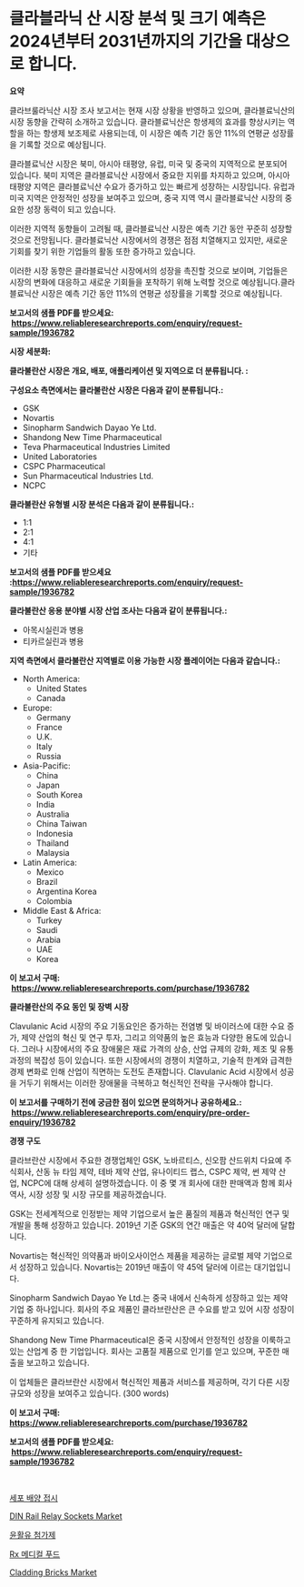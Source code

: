 <p><h1>클라블라닉 산 시장 분석 및 크기 예측은 2024년부터 2031년까지의 기간을 대상으로 합니다.</h1></p><p><strong>요약</strong></p>
<p><p>클라브룰라닉산 시장 조사 보고서는 현재 시장 상황을 반영하고 있으며, 클라블료닉산의 시장 동향을 간략히 소개하고 있습니다. 클라블료닉산은 항생제의 효과를 향상시키는 역할을 하는 항생제 보조제로 사용되는데, 이 시장은 예측 기간 동안 11%의 연평균 성장률을 기록할 것으로 예상됩니다.</p><p>클라블료닉산 시장은 북미, 아시아 태평양, 유럽, 미국 및 중국의 지역적으로 분포되어 있습니다. 북미 지역은 클라블료닉산 시장에서 중요한 지위를 차지하고 있으며, 아시아 태평양 지역은 클라블료닉산 수요가 증가하고 있는 빠르게 성장하는 시장입니다. 유럽과 미국 지역은 안정적인 성장을 보여주고 있으며, 중국 지역 역시 클라블료닉산 시장의 중요한 성장 동력이 되고 있습니다.</p><p>이러한 지역적 동향들이 고려될 때, 클라블료닉산 시장은 예측 기간 동안 꾸준히 성장할 것으로 전망됩니다. 클라블료닉산 시장에서의 경쟁은 점점 치열해지고 있지만, 새로운 기회를 찾기 위한 기업들의 활동 또한 증가하고 있습니다.</p><p>이러한 시장 동향은 클라블료닉산 시장에서의 성장을 촉진할 것으로 보이며, 기업들은 시장의 변화에 대응하고 새로운 기회들을 포착하기 위해 노력할 것으로 예상됩니다.클라블료닉산 시장은 예측 기간 동안 11%의 연평균 성장률을 기록할 것으로 예상됩니다.</p></p>
<p><strong>보고서의 샘플 PDF를 받으세요: &nbsp;<a href="https://www.reliableresearchreports.com/enquiry/request-sample/1936782">https://www.reliableresearchreports.com/enquiry/request-sample/1936782</a></strong></p>
<p><strong>시장 세분화:</strong></p>
<p><strong> 클라불란산 시장은 개요, 배포, 애플리케이션 및 지역으로 더 분류됩니다. :</strong></p>
<p><strong>구성요소 측면에서는 클라불란산 시장은 다음과 같이 분류됩니다.:</strong></p>
<p><ul><li>GSK</li><li>Novartis</li><li>Sinopharm Sandwich Dayao Ye Ltd.</li><li>Shandong New Time Pharmaceutical</li><li>Teva Pharmaceutical Industries Limited</li><li>United Laboratories</li><li>CSPC Pharmaceutical</li><li>Sun Pharmaceutical Industries Ltd.</li><li>NCPC</li></ul></p>
<p><strong> 클라불란산 유형별 시장 분석은 다음과 같이 분류됩니다.:</strong></p>
<p><ul><li>1:1</li><li>2:1</li><li>4:1</li><li>기타</li></ul></p>
<p><strong>보고서의 샘플 PDF를 받으세요 :<a href="https://www.reliableresearchreports.com/enquiry/request-sample/1936782">https://www.reliableresearchreports.com/enquiry/request-sample/1936782</a></strong></p>
<p><strong> 클라불란산 응용 분야별 시장 산업 조사는 다음과 같이 분류됩니다.:</strong></p>
<p><ul><li>아목시실린과 병용</li><li>티카르실린과 병용</li></ul></p>
<p><strong>지역 측면에서 클라불란산 지역별로 이용 가능한 시장 플레이어는 다음과 같습니다.:</strong></p>
<p><ul>
    <li>
        North America:
        <ul>
            <li>United States</li>
            <li>Canada</li>
        </ul>
    </li>
    <li>
        Europe:
        <ul>
            <li>Germany</li>
            <li>France</li>
            <li>U.K.</li>
            <li>Italy</li>
            <li>Russia</li>
        </ul>
    </li>
    <li>
        Asia-Pacific:
        <ul>
            <li>China</li>
            <li>Japan</li>
            <li>South Korea</li>
            <li>India</li>
            <li>Australia</li>
            <li>China Taiwan</li>
            <li>Indonesia</li>
            <li>Thailand</li>
            <li>Malaysia</li>
        </ul>
    </li>
    <li>
        Latin America:
        <ul>
            <li>Mexico</li>
            <li>Brazil</li>
            <li>Argentina Korea</li>
            <li>Colombia</li>
        </ul>
    </li>
    <li>
        Middle East & Africa:
        <ul>
            <li>Turkey</li>
            <li>Saudi</li>
            <li>Arabia</li>
            <li>UAE</li>
            <li>Korea</li>
        </ul>
    </li>
    </ul></p>
<p><strong>이 보고서 구매: &nbsp;<a href="https://www.reliableresearchreports.com/purchase/1936782">https://www.reliableresearchreports.com/purchase/1936782</a></strong></p>
<p><strong>클라불란산의 주요 동인 및 장벽 시장</strong></p>
<p><p>Clavulanic Acid 시장의 주요 기동요인은 증가하는 전염병 및 바이러스에 대한 수요 증가, 제약 산업의 혁신 및 연구 투자, 그리고 의약품의 높은 효능과 다양한 용도에 있습니다. 그러나 시장에서의 주요 장애물은 재료 가격의 상승, 산업 규제의 강화, 제조 및 유통 과정의 복잡성 등이 있습니다. 또한 시장에서의 경쟁이 치열하고, 기술적 한계와 급격한 경제 변화로 인해 산업이 직면하는 도전도 존재합니다. Clavulanic Acid 시장에서 성공을 거두기 위해서는 이러한 장애물을 극복하고 혁신적인 전략을 구사해야 합니다.</p></p>
<p><strong>이 보고서를 구매하기 전에 궁금한 점이 있으면 문의하거나 공유하세요.: &nbsp;<a href="https://www.reliableresearchreports.com/enquiry/pre-order-enquiry/1936782">https://www.reliableresearchreports.com/enquiry/pre-order-enquiry/1936782</a></strong></p>
<p><strong>경쟁 구도</strong></p>
<p><p>클라브란산 시장에서 주요한 경쟁업체인 GSK, 노바르티스, 신오팜 산드위치 다요예 주식회사, 산동 뉴 타임 제약, 테바 제약 산업, 유나이티드 랩스, CSPC 제약, 썬 제약 산업, NCPC에 대해 상세히 설명하겠습니다. 이 중 몇 개 회사에 대한 판매액과 함께 회사 역사, 시장 성장 및 시장 규모를 제공하겠습니다.</p><p>GSK는 전세계적으로 인정받는 제약 기업으로서 높은 품질의 제품과 혁신적인 연구 및 개발을 통해 성장하고 있습니다. 2019년 기준 GSK의 연간 매출은 약 40억 달러에 달합니다.</p><p>Novartis는 혁신적인 의약품과 바이오사이언스 제품을 제공하는 글로벌 제약 기업으로서 성장하고 있습니다. Novartis는 2019년 매출이 약 45억 달러에 이르는 대기업입니다.</p><p>Sinopharm Sandwich Dayao Ye Ltd.는 중국 내에서 신속하게 성장하고 있는 제약 기업 중 하나입니다. 회사의 주요 제품인 클라브란산은 큰 수요를 받고 있어 시장 성장이 꾸준하게 유지되고 있습니다.</p><p>Shandong New Time Pharmaceutical은 중국 시장에서 안정적인 성장을 이룩하고 있는 산업계 중 한 기업입니다. 회사는 고품질 제품으로 인기를 얻고 있으며, 꾸준한 매출을 보고하고 있습니다.</p><p>이 업체들은 클라브란산 시장에서 혁신적인 제품과 서비스를 제공하며, 각기 다른 시장 규모와 성장을 보여주고 있습니다. (300 words)</p></p>
<p><strong>이 보고서 구매: &nbsp; <a href="https://www.reliableresearchreports.com/purchase/1936782">https://www.reliableresearchreports.com/purchase/1936782</a></strong></p>
<p><strong>보고서의 샘플 PDF를 받으세요: &nbsp;<a href="https://www.reliableresearchreports.com/enquiry/request-sample/1936782">https://www.reliableresearchreports.com/enquiry/request-sample/1936782</a></strong><strong></strong></p>
<p>&nbsp;</p>
<p><p><a href="https://github.com/TobyKub4685/Market-Research-Report-List-1/blob/main/187858515906.md">세포 배양 접시</a></p><p><a href="https://github.com/rahu1506/Market-Research-Report-List-3/blob/main/din-rail-relay-sockets-market.md">DIN Rail Relay Sockets Market</a></p><p><a href="https://medium.com/@hulk678678/%EC%9C%A4%ED%99%9C%EC%9C%A0-%EC%B2%A8%EA%B0%80%EC%A0%9C-%EC%8B%9C%EC%9E%A5%EC%9D%80-%EC%8B%9C%EC%9E%A5-%EC%A0%90%EC%9C%A0%EC%9C%A8-%EC%8B%9C%EC%9E%A5-%EB%8F%99%ED%96%A5-%EB%B0%8F-%EC%8B%9C%EC%9E%A5-%EC%84%B1%EC%9E%A5%EC%97%90-%EB%8C%80%ED%95%9C-%EC%A0%95%EB%B3%B4%EB%A5%BC-%EC%A0%9C%EA%B3%B5%ED%95%A9%EB%8B%88%EB%8B%A4-aa9de2fb1ef9">윤활유 첨가제</a></p><p><a href="https://medium.com/@edaunhshhs/rx-%EC%9D%98%EB%A3%8C%EC%9A%A9-%EC%8B%9D%ED%92%88-%EC%8B%9C%EC%9E%A5-%EB%8F%99%ED%96%A5-%EC%8B%9C%EC%9E%A5-%EB%8F%99%ED%96%A5-%EC%84%B1%EC%9E%A5-2024%EB%85%84%EB%B6%80%ED%84%B0-2031%EB%85%84%EA%B9%8C%EC%A7%80-%EC%98%88%EC%B8%A1%EB%90%9C-%EA%B2%83-6c486c5ab66b">Rx 메디컬 푸드</a></p><p><a href="https://faithful-glue-af3.notion.site/Cladding-Bricks-Market-Size-and-Examines-its-Market-Scope-with-a-Primary-Focus-on-Growth-Opportuni-d389804bd7464765891809abfe17e30f">Cladding Bricks Market</a></p></p>